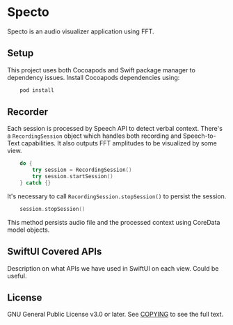 # Specto

Specto is an audio visualizer application using FFT.

## Setup

This project uses both Cocoapods and Swift package manager to dependency issues. Install Cocoapods dependencies using:

```bash
    pod install
```

## Recorder

Each session is processed by Speech API to detect verbal context. There's a `RecordingSession` object which handles both recording and Speech-to-Text capabilities. It also outputs FFT amplitudes to be visualized by some view.

```swift
    do {
        try session = RecordingSession()
        try session.startSession()
    } catch {}
```

It's necessary to call `RecordingSession.stopSession()` to persist the session.

```swift
    session.stopSession()
```

This method persists audio file and the processed context using CoreData model objects.

## SwiftUI Covered APIs

Description on what APIs we have used in SwiftUI on each view. Could be useful.

## License

GNU General Public License v3.0 or later.
See [COPYING](./COPYING) to see the full text.
